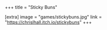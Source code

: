 +++
title = "Sticky Buns"

[extra]
image = "games/stickybuns.jpg"
link = "https://chrislhall.itch.io/stickybuns"
+++
